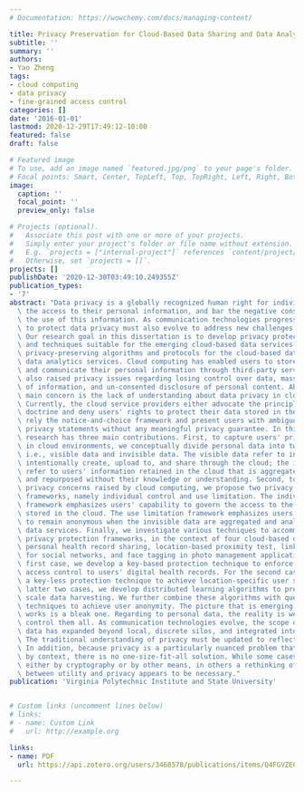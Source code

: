 ```yaml
---
# Documentation: https://wowchemy.com/docs/managing-content/

title: Privacy Preservation for Cloud-Based Data Sharing and Data Analytics
subtitle: ''
summary: ''
authors:
- Yao Zheng
tags:
- cloud computing
- data privacy
- fine-grained access control
categories: []
date: '2016-01-01'
lastmod: 2020-12-29T17:49:12-10:00
featured: false
draft: false

# Featured image
# To use, add an image named `featured.jpg/png` to your page's folder.
# Focal points: Smart, Center, TopLeft, Top, TopRight, Left, Right, BottomLeft, Bottom, BottomRight.
image:
  caption: ''
  focal_point: ''
  preview_only: false

# Projects (optional).
#   Associate this post with one or more of your projects.
#   Simply enter your project's folder or file name without extension.
#   E.g. `projects = ["internal-project"]` references `content/project/deep-learning/index.md`.
#   Otherwise, set `projects = []`.
projects: []
publishDate: '2020-12-30T03:49:10.249355Z'
publication_types:
- '7'
abstract: "Data privacy is a globally recognized human right for individuals to control\
  \ the access to their personal information, and bar the negative consequences from\
  \ the use of this information. As communication technologies progress, the means\
  \ to protect data privacy must also evolve to address new challenges come into view.\
  \ Our research goal in this dissertation is to develop privacy protection frameworks\
  \ and techniques suitable for the emerging cloud-based data services, in particular\
  \ privacy-preserving algorithms and protocols for the cloud-based data sharing and\
  \ data analytics services. Cloud computing has enabled users to store, process,\
  \ and communicate their personal information through third-party services. It has\
  \ also raised privacy issues regarding losing control over data, mass harvesting\
  \ of information, and un-consented disclosure of personal content. Above all, the\
  \ main concern is the lack of understanding about data privacy in cloud environments.\
  \ Currently, the cloud service providers either advocate the principle of third-party\
  \ doctrine and deny users' rights to protect their data stored in the cloud; or\
  \ rely the notice-and-choice framework and present users with ambiguous, incomprehensible\
  \ privacy statements without any meaningful privacy guarantee. In this regard, our\
  \ research has three main contributions. First, to capture users' privacy expectations\
  \ in cloud environments, we conceptually divide personal data into two categories,\
  \ i.e., visible data and invisible data. The visible data refer to information users\
  \ intentionally create, upload to, and share through the cloud; the invisible data\
  \ refer to users' information retained in the cloud that is aggregated, analyzed,\
  \ and repurposed without their knowledge or understanding. Second, to address users'\
  \ privacy concerns raised by cloud computing, we propose two privacy protection\
  \ frameworks, namely individual control and use limitation. The individual control\
  \ framework emphasizes users' capability to govern the access to the visible data\
  \ stored in the cloud. The use limitation framework emphasizes users' expectation\
  \ to remain anonymous when the invisible data are aggregated and analyzed by cloud-based\
  \ data services. Finally, we investigate various techniques to accommodate the new\
  \ privacy protection frameworks, in the context of four cloud-based data services:\
  \ personal health record sharing, location-based proximity test, link recommendation\
  \ for social networks, and face tagging in photo management applications. For the\
  \ first case, we develop a key-based protection technique to enforce fine-grained\
  \ access control to users' digital health records. For the second case, we develop\
  \ a key-less protection technique to achieve location-specific user selection. For\
  \ latter two cases, we develop distributed learning algorithms to prevent large\
  \ scale data harvesting. We further combine these algorithms with query regulation\
  \ techniques to achieve user anonymity. The picture that is emerging from the above\
  \ works is a bleak one. Regarding to personal data, the reality is we can no longer\
  \ control them all. As communication technologies evolve, the scope of personal\
  \ data has expanded beyond local, discrete silos, and integrated into the Internet.\
  \ The traditional understanding of privacy must be updated to reflect these changes.\
  \ In addition, because privacy is a particularly nuanced problem that is governed\
  \ by context, there is no one-size-fit-all solution. While some cases can be salvaged\
  \ either by cryptography or by other means, in others a rethinking of the trade-offs\
  \ between utility and privacy appears to be necessary."
publication: 'Virginia Polytechnic Institute and State University'


# Custom links (uncomment lines below)
# links:
# - name: Custom Link
#   url: http://example.org

links:
- name: PDF
  url: https://api.zotero.org/users/3468578/publications/items/Q4FGVZEC/file/view

---
```

